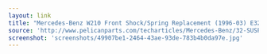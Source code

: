 ```yaml
---
layout: link
title: "Mercedes-Benz W210 Front Shock/Spring Replacement (1996-03) E320, E420 | Pelican Parts DIY Maintenance Article"
source: 'http://www.pelicanparts.com/techarticles/Mercedes-Benz/32-SUSPEN-Front_Shock_and_Spring_Replacement/32-SUSPEN-Front_Shock_and_Spring_Replacement.htm'
screenshot: 'screenshots/49907be1-2464-43ae-93de-783b4b0da97e.jpg'
---
```


